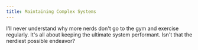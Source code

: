 ```yaml
---
title: Maintaining Complex Systems
---
```


I'll never understand why more nerds don't go to the gym and exercise regularly. It's all about keeping the ultimate system performant. Isn't that the nerdiest possible endeavor?
